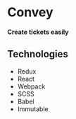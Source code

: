# Convey
**Create tickets easily**

## Technologies
* Redux
* React
* Webpack
* SCSS
* Babel
* Immutable
